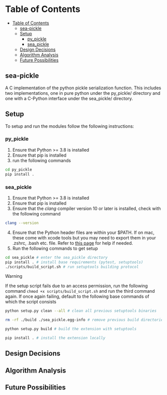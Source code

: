
# Table of Contents
- [Table of Contents](#table-of-contents)
  - [sea-pickle](#sea-pickle)
  - [Setup](#setup)
    - [py\_pickle](#py_pickle)
    - [sea\_pickle](#sea_pickle)
  - [Design Decisions](#design-decisions)
  - [Algorithm Analysis](#algorithm-analysis)
  - [Future Possibilities](#future-possibilities)

## sea-pickle
A C implementation of the python pickle serialization function. This includes two implementations, one in pure python under the py_pickle/ directory and one with a C-Python interface under the sea_pickle/ directory.

## Setup
To setup and run the modules follow the following instructions:

### py_pickle
1. Ensure that Python >= 3.8 is installed
2. Ensure that pip is installed
3. run the following commands
```sh
cd py_pickle
pip install .
```

### sea_pickle
1. Ensure that Python >= 3.8 is installed
2. Ensure that pip is installed
3. Ensure that the *clang* compiler version 10 or later is installed, check with the following command
```sh
clang --version
```
4. Ensure that the Python header files are within your $PATH. If on mac, these come with xcode tools but you may need to export them in your .zshrc, .bash etc. file. Refer to [this page](https://stackoverflow.com/questions/74419576/python-h-file-not-found-on-macosx-how-to-fix-this) for help if needed.
5. Run the following commands to get setup
```sh
cd sea_pickle # enter the sea_pickle directory
pip install . # install base requirements (pytest, setuptools)
./scripts/build_script.sh # run setuptools building protocol
```
>[!WARNING]
> If the setup script fails due to an access permission, run the following command ```chmod +x scripts/build_script.sh``` and run the third command again. If once again failing, default to the following base commands of which the script consists
> ```sh
>python setup.py clean --all # clean all previous setuptools binaries
>
>rm -rf ./build ./sea_pickle.egg-info # remove previous build directories
>
>python setup.py build # build the extension with setuptools
>
>pip install . # install the extension locally
> ```

## Design Decisions

## Algorithm Analysis

## Future Possibilities